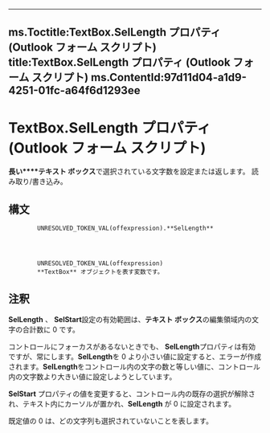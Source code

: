 

---
ms.Toctitle:TextBox.SelLength プロパティ (Outlook フォーム スクリプト)
title:TextBox.SelLength プロパティ (Outlook フォーム スクリプト)
ms.ContentId:97d11d04-a1d9-4251-01fc-a64f6d1293ee
---
# TextBox.SelLength プロパティ (Outlook フォーム スクリプト)




**長い****テキスト ボックス**で選択されている文字数を設定または返します。 読み取り/書き込み。

## 構文

            UNRESOLVED_TOKEN_VAL(offexpression).**SelLength**




            UNRESOLVED_TOKEN_VAL(offexpression)
            **TextBox** オブジェクトを表す変数です。



## 注釈
**SelLength** 、 **SelStart**設定の有効範囲は、**テキスト ボックス**の編集領域内の文字の合計数に 0 です。



コントロールにフォーカスがあるないときでも、 **SelLength**プロパティは有効ですが、常にします。**SelLength**を 0 より小さい値に設定すると、エラーが作成されます。**SelLength**をコントロール内の文字の数と等しい値に、コントロール内の文字数より大きい値に設定しようとしています。



**SelStart** プロパティの値を変更すると、コントロール内の既存の選択が解除され、テキスト内にカーソルが置かれ、**SelLength** が 0 に設定されます。



既定値の 0 は、どの文字列も選択されていないことを表します。




